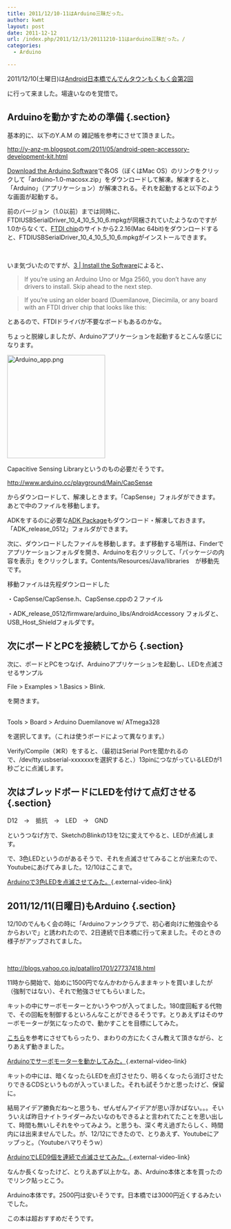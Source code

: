 ```yaml
---
title: 2011/12/10-11はArduino三昧だった。
author: kwmt
layout: post
date: 2011-12-12
url: /index.php/2011/12/13/20111210-11はarduino三昧だった。/
categories:
  - Arduino

---
```

2011/12/10(土曜日)は<a href="http://atnd.org/events/22366" target="_blank">Android日本橋でんでんタウンもくもく会第2回</a>
  
に行って来ました。場違いなのを覚悟で。

## Arduinoを動かすための準備 {.section}

基本的に、以下のY.A.M の 雑記帳を参考にさせて頂きました。</br>
  
<a href="http://y-anz-m.blogspot.com/2011/05/android-open-accessory-development-kit.html" target="_blank">http://y-anz-m.blogspot.com/2011/05/android-open-accessory-development-kit.html</a> 

<a href="http://www.arduino.cc/en/Main/software" target="_blank">Download the Arduino Software</a>で各OS（ぼくはMac OS）のリンクをクリックして「arduino-1.0-macosx.zip」をダウンロードして解凍。解凍すると、「Arduino」（アプリケーション）が解凍される。それを起動すると以下のような画面が起動する。 

前のバージョン（1.0以前）までは同時に、FTDIUSBSerialDriver\_10\_4\_10\_5\_10\_6.mpkgが同梱されていたようなのですが1.0からなくて、<a href="http://www.ftdichip.com/Drivers/VCP.htm" target="_blank">FTDI chip</a>のサイトから2.2.16(Mac 64bit)をダウンロードすると、FTDIUSBSerialDriver\_10\_4\_10\_5\_10\_6.mpkgがインストールできます。</br>
  
</br>
  
いま気づいたのですが、<a href="http://arduino.cc/en/Guide/MacOSX#toc3" target="_blank">3 | Install the Software</a>によると、

> If you&#8217;re using an Arduino Uno or Mga 2560, you don&#8217;t have any drivers to install. Skip ahead to the next step.
  
> If you&#8217;re using an older board (Duemilanove, Diecimila, or any board with an FTDI driver chip that looks like this: 

とあるので、FTDIドライバが不要なボードもあるのかな。 

ちょっと脱線しましたが、Arduinoアプリケーションを起動するとこんな感じになります。 

<a href="http://androg.up.seesaa.net/image/Arduino_app.png" target="_blank"><img src="http://androg.up.seesaa.net/image/Arduino_app-thumbnail2.png" width="227" height="239" border="0" align="" alt="Arduino_app.png" /></a> 

Capacitive Sensing Libraryというのもの必要だそうです。</br>
  
<a href="http://www.arduino.cc/playground/Main/CapSense" target="_blank">http://www.arduino.cc/playground/Main/CapSense</a></br>
  
からダウンロードして、解凍しときます。「CapSense」フォルダができます。あとで中のファイルを移動します。 

ADKをするのに必要な<a href="https://dl-ssl.google.com/android/adk/adk_release_0512.zip" target="_blank">ADK Package</a>もダウンロード・解凍しておきます。　「ADK\_release\_0512」フォルダができます。 

次に、ダウンロードしたファイルを移動します。まず移動する場所は、Finderでアプリケーションフォルダを開き、Arduinoを右クリックして、「パッケージの内容を表示」をクリックします。Contents/Resources/Java/libraries　が移動先です。 

移動ファイルは先程ダウンロードした
  
・CapSense/CapSense.h、CapSense.cppの２ファイル
  
・ADK\_release\_0512/firmware/arduino\_libs/AndroidAccessory フォルダと、USB\_Host_Shieldフォルダです。 

## 次にボードとPCを接続してから {.section}

次に、ボードとPCをつなげ、Arduinoアプリケーションを起動し、LEDを点滅させるサンプル </br>
  
File > Examples > 1.Basics > Blink.</br>
  
を開きます。</br></br>
  
Tools > Board > Arduino Duemilanove w/ ATmega328</br>
  
を選択してます。（これは使うボードによって異なります。） 

Verify/Compile（⌘R）をすると、（最初はSerial Portを聞かれるので、/dev/tty.usbserial-xxxxxxxを選択すると、）13pinにつながっているLEDが1秒ごとに点滅します。 

## 次はブレッドボードにLEDを付けて点灯させる {.section}

D12　→　抵抗　→　LED　→　GND</br>
  
というつなげ方で、SketchのBlinkの13を12に変えてやると、LEDが点滅します。 

で、3色LEDというのがあるそうで、それを点滅させてみることが出来たので、Youtubeにあげてみました。12/10はここまで。 

[Arduinoで3色LEDを点滅させてみた。][1]{.external-video-link} 

## 2011/12/11(日曜日)もArduino {.section}

12/10のでんもく会の時に「Arduinoファンクラブで、初心者向けに勉強会やるからおいで」と誘われたので、2日連続で日本橋に行って来ました。そのときの様子がアップされてました。
  
</br>
  
<a href="http://blogs.yahoo.co.jp/patalliro1701/27737418.html" target="_blank">http://blogs.yahoo.co.jp/patalliro1701/27737418.html</a> 

11時から開始で、始めに1500円でなんかわからんままキットを買いましたが（強制ではない）、それで勉強させてもらいました。
  
キットの中にサーボモーターとかいうやつが入ってました。180度回転する代物で、その回転を制御するといろんなことができるそうです。とりあえずはそのサーボモーターが気になったので、動かすことを目標にしてみた。 

<a href="http://kousaku-kousaku.blogspot.com/2008/06/arduino.html" target="_blank">こちら</a>を参考にさせてもらったり、まわりの方にたくさん教えて頂きながら、とりあえず動きました。 

[Arduinoでサーボモーターを動かしてみた。][2]{.external-video-link} 

キットの中には、暗くなったらLEDを点灯させたり、明るくなったら消灯させたりできるCDSというものが入っていました。それも試そうかと思ったけど、保留に。 

結局アイデア勝負だね〜と思うも、ぜんぜんアイデアが思い浮かばない。。。そいういえば昨日ナイトライダーみたいなのもできるよと言われてたことを思い出して、時間も無いしそれをやってみよう。と思うも、深く考え過ぎたらしく、時間内には出来ませんでした。が、12/12にできたので、とりあえず、Youtubeにアップっと。（Youtubeハマりそうｗ） 

[ArduinoでLED9個を連続で点滅させてみた。][3]{.external-video-link} 

なんか長くなったけど、とりえあず以上かな。あ、Arduino本体と本を買ったのでリンク貼っとこう。 

Arduino本体です。2500円は安いそうです。日本橋では3000円近くするみたいでした。</br>

  


この本は超おすすめだそうです。</br>

 [1]: http://www.youtube.com/watch?v=Pf4Ajam0MEg&feature=youtube_gdata&external_video_config=width%3D320%26height%3D240
 [2]: http://www.youtube.com/watch?v=ShvKt1EPdq4&feature=youtube_gdata&external_video_config=width%3D320%26height%3D240
 [3]: http://www.youtube.com/watch?v=Qf9XuEkqGzE&feature=youtube_gdata&external_video_config=width%3D320%26height%3D240